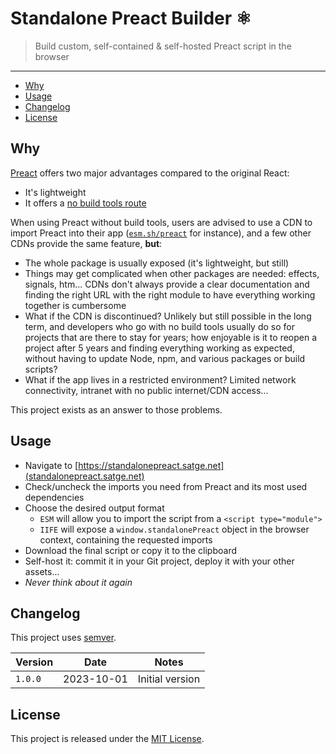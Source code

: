 # Standalone Preact Builder ⚛️

> Build custom, self-contained & self-hosted Preact script in the browser

---

* [Why](#why)
* [Usage](#usage)
* [Changelog](#changelog)
* [License](#license)

## Why

[Preact](https://preactjs.com) offers two major advantages compared to the original React:
- It's lightweight
- It offers a [no build tools route](https://preactjs.com/guide/v10/getting-started#no-build-tools-route)

When using Preact without build tools, users are advised to use a CDN to import Preact into their app ([`esm.sh/preact`](https://esm.sh/preact) for instance), and a few other CDNs provide the same feature, **but**:
- The whole package is usually exposed (it's lightweight, but still)
- Things may get complicated when other packages are needed: effects, signals, htm... CDNs don't always provide a clear documentation and finding the right URL with the right module to have everything working together is cumbersome
- What if the CDN is discontinued? Unlikely but still possible in the long term, and developers who go with no build tools usually do so for projects that are there to stay for years; how enjoyable is it to reopen a project after 5 years and finding everything working as expected, without having to update Node, npm, and various packages or build scripts?
- What if the app lives in a restricted environment? Limited network connectivity, intranet with no public internet/CDN access...

This project exists as an answer to those problems.

## Usage

- Navigate to [https://standalonepreact.satge.net](standalonepreact.satge.net)
- Check/uncheck the imports you need from Preact and its most used dependencies
- Choose the desired output format
  - `ESM` will allow you to import the script from a `<script type="module">`
  - `IIFE` will expose a `window.standalonePreact` object in the browser context, containing the requested imports
- Download the final script or copy it to the clipboard
- Self-host it: commit it in your Git project, deploy it with your other assets...
- _Never think about it again_

## Changelog

This project uses [semver](http://semver.org/).

| Version | Date | Notes |
| --- | --- | --- |
| `1.0.0` | 2023-10-01 | Initial version |

## License

This project is released under the [MIT License](license.md).